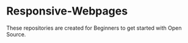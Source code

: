# Responsive-Webpages
These repositories are created for Beginners to get started with Open Source.
